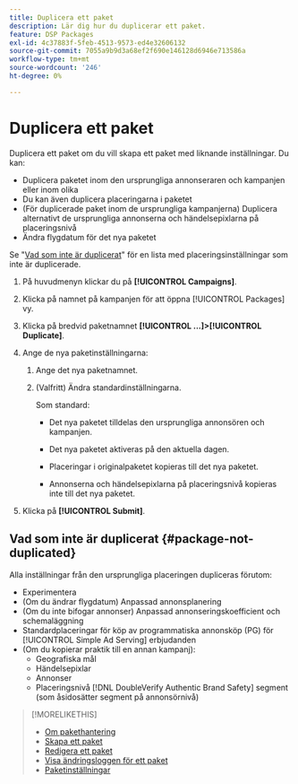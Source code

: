 ```yaml
---
title: Duplicera ett paket
description: Lär dig hur du duplicerar ett paket.
feature: DSP Packages
exl-id: 4c37883f-5feb-4513-9573-ed4e32606132
source-git-commit: 7055a9b9d3a68ef2f690e146128d6946e713586a
workflow-type: tm+mt
source-wordcount: '246'
ht-degree: 0%

---
```


# Duplicera ett paket

Duplicera ett paket om du vill skapa ett paket med liknande inställningar. Du kan:

* Duplicera paketet inom den ursprungliga annonseraren och kampanjen eller inom olika
* Du kan även duplicera placeringarna i paketet
* (För duplicerade paket inom de ursprungliga kampanjerna) Duplicera alternativt de ursprungliga annonserna och händelsepixlarna på placeringsnivå
* Ändra flygdatum för det nya paketet

Se &quot;[Vad som inte är duplicerat](#package-not-duplicated)&quot; för en lista med placeringsinställningar som inte är duplicerade.

1. På huvudmenyn klickar du på **[!UICONTROL Campaigns]**.

1. Klicka på namnet på kampanjen för att öppna [!UICONTROL Packages] vy.

1. Klicka på bredvid paketnamnet  **[!UICONTROL ...]>[!UICONTROL Duplicate]**.

1. Ange de nya paketinställningarna:

   1. Ange det nya paketnamnet.

   1. (Valfritt) Ändra standardinställningarna.

      Som standard:

      * Det nya paketet tilldelas den ursprungliga annonsören och kampanjen.

      * Det nya paketet aktiveras på den aktuella dagen.<!-- and the flight continues for NN  days. -->

      * Placeringar i originalpaketet kopieras till det nya paketet.

      * Annonserna och händelsepixlarna på placeringsnivå kopieras inte till det nya paketet.

1. Klicka på **[!UICONTROL Submit]**.

## Vad som inte är duplicerat {#package-not-duplicated}

Alla inställningar från den ursprungliga placeringen dupliceras förutom:

* Experimentera
* (Om du ändrar flygdatum) Anpassad annonsplanering
* (Om du inte bifogar annonser) Anpassad annonseringskoefficient och schemaläggning
* Standardplaceringar för köp av programmatiska annonsköp (PG) för [!UICONTROL Simple Ad Serving] erbjudanden
* (Om du kopierar praktik till en annan kampanj):
   * Geografiska mål
   * Händelsepixlar
   * Annonser
   * Placeringsnivå [!DNL DoubleVerify Authentic Brand Safety] segment (som åsidosätter segment på annonsörnivå)

>[!MORELIKETHIS]
>
>* [Om pakethantering](package-about.md)
>* [Skapa ett paket](package-create.md)
>* [Redigera ett paket](package-edit.md)
>* [Visa ändringsloggen för ett paket](package-change-log.md)
>* [Paketinställningar](package-settings.md)

